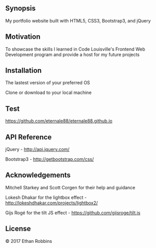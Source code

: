 
## Synopsis

My portfolio website built with HTML5, CSS3, Bootstrap3, and jQuery

## Motivation

To showcase the skills I learned in Code Louisville's Frontend Web Development program and provide 
a host for my future projects

## Installation

The lastest version of your preferred OS

Clone or download to your local machine

## Test
https://github.com/eternale88/eternale88.github.io

## API Reference

jQuery - http://api.jquery.com/

Bootstrap3 - http://getbootstrap.com/css/

## Acknowledgements
Mitchell Starkey and Scott Corgen for their help and guidance

Lokesh Dhakar for the lightbox effect - http://lokeshdhakar.com/projects/lightbox2/

Gijs Rogé for the tilt JS effect - https://github.com/gijsroge/tilt.js

## License

&copy; 2017 Ethan Robbins
